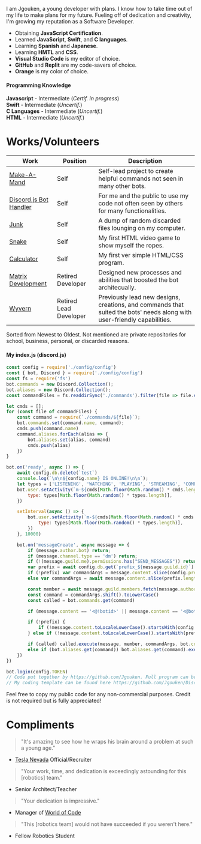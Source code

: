 I am Jgouken, a young developer with plans. I know how to take time out of my life to make plans for my future. Fueling off of dedication and creativity, I&#39;m growing my reputation as a Software Developer.

- Obtaining **JavaScript Certification**.
- Learned **JavaScript**, **Swift**, and **C languages**.
- Learning **Spanish** and **Japanese**.
- Learning **HMTL** and **CSS**.
- **Visual Studio Code** is my editor of choice.
- **GitHub** and **Replit** are my code-savers of choice.
- **Orange** is my color of choice.

#### Programming Knowledge
**Javascript** - Intermediate (*Certif. in progress*)\
**Swift** - Intermediate (*Uncertif.*)\
**C Languages** - Intermediate (*Uncertif.*)\
**HTML** - Intermediate (*Uncertif.*)

# Works/Volunteers

Work  | Position | Description
------------- | ------------- | -------------
[Make-A-Mand](https://github.com/Jgouken/MakeAMand) | Self | Self-lead project to create helpful commands not seen in many other bots.
[Discord.js Bot Handler](https://github.com/Jgouken/Discord.js-Basic-Bot-Handler) | Self | For me and the public to use my code not often seen by others for many functionalities.
[Junk](https://github.com/Jgouken/Junk) | Self | A dump of random discarded files lounging on my computer.
[Snake](https://github.com/Jgouken/snake) | Self | My first HTML video game to show myself the ropes.
[Calculator](https://github.com/Jgouken/calculator) | Self | My first ver simple HTML/CSS program.
[Matrix Development](https://github.com/MatrixDevelopment-GH) | Retired Developer | Designed new processes and abilities that boosted the bot architecually.
[Wyvern](https://discordbotlist.com/bots/wyvern) | Retired Lead Developer | Previously lead new designs, creations, and commands that suited the bots' needs along with user-friendly capabilities.

Sorted from Newest to Oldest. Not mentioned are private repositories for school, business, personal, or discarded reasons.
#### My index.js (discord.js)

```javascript
const config = require('./config/config')
const { bot, Discord } = require('./config/config')
const fs = require('fs')
bot.commands = new Discord.Collection();
bot.aliases = new Discord.Collection();
const commandFiles = fs.readdirSync('./commands').filter(file => file.endsWith('.js'));

let cmds = [];
for (const file of commandFiles) {
	const command = require(`./commands/${file}`);
	bot.commands.set(command.name, command);
	cmds.push(command.name)
	command.aliases.forEach(alias => {
		bot.aliases.set(alias, command)
		cmds.push(alias)
	})
}

bot.on('ready', async () => {
	await config.db.delete(`test`)
	console.log(`\n\n${config.name} IS ONLINE!\n\n`);
	let types = ['LISTENING', 'WATCHING', 'PLAYING', 'STREAMING', 'COMPETING'];
	bot.user.setActivity(`m-${cmds[Math.floor(Math.random() * cmds.length)]}`, {
		type: types[Math.floor(Math.random() * types.length)],
	})

	setInterval(async () => {
		bot.user.setActivity(`m-${cmds[Math.floor(Math.random() * cmds.length)]}`, {
			type: types[Math.floor(Math.random() * types.length)],
		})
	}, 10000)

	bot.on('messageCreate', async message => {
		if (message.author.bot) return;
		if (message.channel.type == 'dm') return;
		if (!(message.guild.me).permissions.has("SEND_MESSAGES")) return;
		var prefix = await config.db.get(`prefix_${message.guild.id}`)
		if (!prefix) var commandArgs = message.content.slice(config.prefix.length).trim().split(/ +/);
		else var commandArgs = await message.content.slice(prefix.length).trim().split(/ +/)

		const member = await message.guild.members.fetch(message.author)
		const command = commandArgs.shift().toLowerCase()
		const called = bot.commands.get(command)

		if (message.content == '<@!botid>' || message.content == '<@botid>') return bot.commands.get('start').execute(message, member, commandArgs, bot.commands, config, bot)

		if (!prefix) {
			if (!message.content.toLocaleLowerCase().startsWith(config.prefix.toLocaleLowerCase())) return
		} else if (!message.content.toLocaleLowerCase().startsWith(prefix)) return;

		if (called) called.execute(message, member, commandArgs, bot.commands, config, bot)
		else if (bot.aliases.get(command)) bot.aliases.get(command).execute(message, member, commandArgs, bot.commands, config, bot)
	})
})

bot.login(config.TOKEN)
// Code put together by https://github.com/Jgouken. Full program can be found here https://github.com/Jgouken/MakeAMand.
// My coding template can be found here https://github.com/Jgouken/Discord.js-Basic-Bot-Handler.
```
Feel free to copy my public code for any non-commercial purposes. Credit is not required but is fully appreciated!

# Compliments

> "It's amazing to see how he wraps his brain around a problem at such a young age."
- [Tesla Nevada](https://www.tesla.com/gigafactory) Official/Recruiter
> "Your work, time, and dedication is exceedingly astounding for this [robotics] team."
- Senior Architect/Teacher
> "Your dedication is impressive."
- Manager of [World of Code](http://discord.gg/program)
> "This [robotics team] would not have succeeded if you weren't here."
- Fellow Robotics Student
